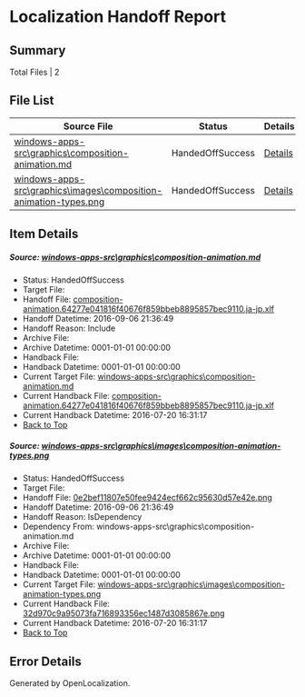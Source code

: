 # <a name='report-top'></a> Localization Handoff Report

## Summary
 Total Files | 2

## File List
 Source File | Status | Details 
 ----------- | ------ | ------- 
 [windows-apps-src\graphics\composition-animation.md](https://github.com/Microsoft/windows-apps/blob/d30de29a80efd3dcfbf830707e0c41adb22f2266/windows-apps-src/graphics/composition-animation.md) | HandedOffSuccess | [Details](#d59bd17392185e1004455a0a97c34058cfc6dfd03952)
 [windows-apps-src\graphics\images\composition-animation-types.png](https://github.com/Microsoft/windows-apps/blob/d30de29a80efd3dcfbf830707e0c41adb22f2266/windows-apps-src/graphics/images/composition-animation-types.png) | HandedOffSuccess | [Details](#0e2bef11807e50fee9424ecf662c95630d57e42e3968)

## Item Details
##### <a name='d59bd17392185e1004455a0a97c34058cfc6dfd03952'></a> Source: [windows-apps-src\graphics\composition-animation.md](https://github.com/Microsoft/windows-apps/blob/d30de29a80efd3dcfbf830707e0c41adb22f2266/windows-apps-src/graphics/composition-animation.md)
* Status: HandedOffSuccess
* Target File: 
* Handoff File: [composition-animation.64277e041816f40676f859bbeb8895857bec9110.ja-jp.xlf](https://github.com/Microsoft/WDG.handoff/blob/4af27d41dc12468b93080173b7894d9b1eacf6ca/ol-handoff/Microsoft/windows-apps.ja-jp/master/composition-animation.64277e041816f40676f859bbeb8895857bec9110.ja-jp.xlf)
* Handoff Datetime: 2016-09-06 21:36:49
* Handoff Reason: Include
* Archive File: 
* Archive Datetime: 0001-01-01 00:00:00
* Handback File: 
* Handback Datetime: 0001-01-01 00:00:00
* Current Target File: [windows-apps-src\graphics\composition-animation.md](https://github.com/Microsoft/windows-apps.ja-jp/blob/bb8e3c217182fd3ae9fd7c331e3722f1189b5569/windows-apps-src/graphics/composition-animation.md)
* Current Handback File: [composition-animation.64277e041816f40676f859bbeb8895857bec9110.ja-jp.xlf](https://github.com/Microsoft/WDG.handback/blob/5fbfce34d71b9c9ce97b3692f989d8e628c65b51/ol-handback/Microsoft/windows-apps.ja-jp/master/composition-animation.64277e041816f40676f859bbeb8895857bec9110.ja-jp.xlf)
* Current Handback Datetime: 2016-07-20 16:31:17
* [Back to Top](#report-top)

##### <a name='0e2bef11807e50fee9424ecf662c95630d57e42e3968'></a> Source: [windows-apps-src\graphics\images\composition-animation-types.png](https://github.com/Microsoft/windows-apps/blob/d30de29a80efd3dcfbf830707e0c41adb22f2266/windows-apps-src/graphics/images/composition-animation-types.png)
* Status: HandedOffSuccess
* Target File: 
* Handoff File: [0e2bef11807e50fee9424ecf662c95630d57e42e.png](https://github.com/Microsoft/WDG.handoff/blob/4af27d41dc12468b93080173b7894d9b1eacf6ca/ol-handoff/Microsoft/windows-apps.ja-jp/master/0e2bef11807e50fee9424ecf662c95630d57e42e.png)
* Handoff Datetime: 2016-09-06 21:36:49
* Handoff Reason: IsDependency
* Dependency From: windows-apps-src\graphics\composition-animation.md
* Archive File: 
* Archive Datetime: 0001-01-01 00:00:00
* Handback File: 
* Handback Datetime: 0001-01-01 00:00:00
* Current Target File: [windows-apps-src\graphics\images\composition-animation-types.png](https://github.com/Microsoft/windows-apps.ja-jp/blob/bb8e3c217182fd3ae9fd7c331e3722f1189b5569/windows-apps-src/graphics/images/composition-animation-types.png)
* Current Handback File: [32d970c9a95073fa716893356ec1487d3085867e.png](https://github.com/Microsoft/WDG.handback/blob/5fbfce34d71b9c9ce97b3692f989d8e628c65b51/ol-handback/Microsoft/windows-apps.ja-jp/master/32d970c9a95073fa716893356ec1487d3085867e.png)
* Current Handback Datetime: 2016-07-20 16:31:17
* [Back to Top](#report-top)


## Error Details

Generated by OpenLocalization.
